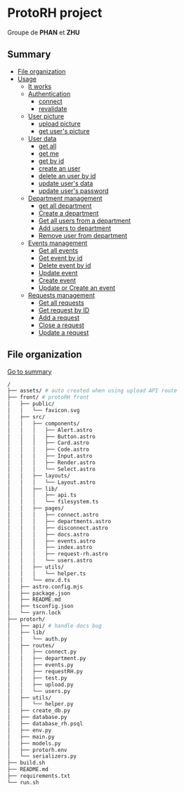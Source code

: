# ProtoRH project

Groupe de **PHAN** et **ZHU**

## Summary

- [File organization](README.md#file-organization)
- [Usage](usage.md)
  - [It works](usage.md#it-works)
  - [Authentication](usage.md#authentication)
    - [connect](usage.md#connect)
    - [revalidate](usage.md#revalidate)
  - [User picture](usage.md#user-picture)
    - [upload picture](usage.md#upload-picture)
    - [get user's picture](usage.md#get-users-picture)
  - [User data](usage.md#user-data)
    - [get all](usage.md#get-all-users-data)
    - [get me](usage.md#get-me-current-connected-user)
    - [get by id](usage.md#get-user-by-id)
    - [create an user](usage.md#create-an-user)
    - [delete an user by id](usage.md#delete-an-user-by-id)
    - [update user's data](usage.md#update-users-data)
    - [update user's password](usage.md#update-users-password)
  - [Department management](usage.md#department-management)
    - [get all department](usage.md#get-all-department)
    - [Create a department](usage.md#create-a-department)
    - [Get all users from a department](usage.md#get-all-users-from-a-department)
    - [Add users to department](usage.md#add-users-to-department)
    - [Remove user from department](usage.md#remove-user-from-department)
  - [Events management](usage.md#events-management)
    - [Get all events](usage.md#get-all-events)
    - [Get event by id](usage.md#get-event-by-id)
    - [Delete event by id](usage.md#delete-event-by-id)
    - [Update event](usage.md#update-event)
    - [Create event](usage.md#create-event)
    - [Update or Create an event](usage.md#update-or-create-an-event)
  - [Requests management](usage.md#requests-management)
    - [Get all requests](usage.md#get-all-requests)
    - [Get request by ID](usage.md#get-request-by-id)
    - [Add a request](usage.md#add-a-request)
    - [Close a request](usage.md#close-a-request)
    - [Update a request](usage.md#update-a-request)


## File organization

[Go to summary](#summary)

```bash
/
├── assets/ # auto created when using upload API route
├── front/ # protoRH front
│   ├── public/
│   │   └── favicon.svg
│   ├── src/
│   │   ├── components/
│   │   │   ├── Alert.astro
│   │   │   ├── Button.astro
│   │   │   ├── Card.astro
│   │   │   ├── Code.astro
│   │   │   ├── Input.astro
│   │   │   ├── Render.astro
│   │   │   └── Select.astro
│   │   ├── layouts/
│   │   │   └── Layout.astro
│   │   ├── lib/
│   │   │   ├── api.ts
│   │   │   └── filesystem.ts
│   │   ├── pages/
│   │   │   ├── connect.astro
│   │   │   ├── departments.astro
│   │   │   ├── disconnect.astro
│   │   │   ├── docs.astro
│   │   │   ├── events.astro
│   │   │   ├── index.astro
│   │   │   ├── request-rh.astro
│   │   │   └── users.astro
│   │   ├── utils/
│   │   │   └── helper.ts
│   │   └── env.d.ts
│   ├── astro.config.mjs
│   ├── package.json
│   ├── README.md
│   ├── tsconfig.json
│   └── yarn.lock
├── protorh/
│   ├── api/ # handle docs bug
│   ├── lib/
│   │   └── auth.py
│   ├── routes/
│   │   ├── connect.py
│   │   ├── department.py
│   │   ├── events.py
│   │   ├── requestRH.py
│   │   ├── test.py
│   │   ├── upload.py
│   │   └── users.py
│   ├── utils/
│   │   └── helper.py
│   ├── create_db.py
│   ├── database.py
│   ├── database_rh.psql
│   ├── env.py
│   ├── main.py
│   ├── models.py
│   ├── protorh.env
│   └── serializers.py
├── build.sh
├── README.md
├── requirements.txt
└── run.sh
```
